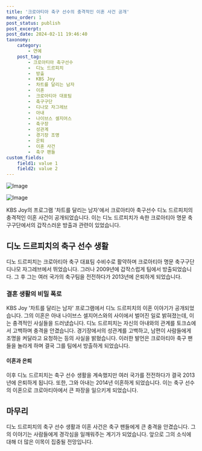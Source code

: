 ```yaml
---
title: '크로아티아 축구 선수의 충격적인 이혼 사건 공개'
menu_order: 1
post_status: publish
post_excerpt: 
post_date: 2024-02-11 19:46:40
taxonomy:
    category:
        - 연예
    post_tag:
        - 크로아티아 축구선수
        -  디노 드르피치
        -  방출
        -  KBS Joy
        -  차트를 달리는 남자
        -  이혼
        -  크로아티아 대표팀
        -  축구구단
        -  디나모 자그레브
        -  아내
        -  나이브스 셀지어스
        -  축구장
        -  성관계
        -  경기장 조명
        -  은퇴
        -  이혼 사건
        -  축구 팬들
custom_fields:
    field1: value 1
    field2: value 2
---
```


![Image](https://mimgnews.pstatic.net/image/609/2024/02/10/202402101458430310_1_20240210150004246.jpg?type=w540)

![Image](https://ssl.pstatic.net/mimgnews/image/609/2024/02/10/202402101458430310_2_20240210150004261.jpg?type=w540)

KBS Joy의 프로그램 '차트를 달리는 남자'에서 크로아티아 축구선수 디노 드르피치의 충격적인 이혼 사건이 공개되었습니다. 이는 디노 드르피치가 속한 크로아티아 명문 축구구단에서의 갑작스러운 방출과 관련이 있었습니다.
## 디노 드르피치의 축구 선수 생활
디노 드르피치는 크로아티아 축구 대표팀 수비수로 활약하며 크로아티아 명문 축구구단 디나모 자그레브에서 뛰었습니다. 그러나 2009년에 갑작스럽게 팀에서 방출되었습니다. 그 후 그는 여러 국가의 축구팀을 전전하다가 2013년에 은퇴하게 되었습니다. 
### 결혼 생활의 비밀 폭로
KBS Joy '차트를 달리는 남자' 프로그램에서 디노 드르피치의 이혼 이야기가 공개되었습니다. 그의 이혼은 아내 나이브스 셀지어스와의 사이에서 벌어진 일로 밝혀졌는데, 이는 충격적인 사실들을 드러냈습니다.
디노 드르피치는 자신의 아내와의 관계를 토크쇼에서 고백하며 충격을 안겼습니다. 경기장에서의 성관계를 고백하고, 남편이 사람들에게 조명을 켜달라고 요청하는 등의 사실을 밝혔습니다. 이러한 발언은 크로아티아 축구 팬들을 놀라게 하며 결국 그를 팀에서 방출하게 되었습니다.
#### 이혼과 은퇴
이후 디노 드르피치는 축구 선수 생활을 계속했지만 여러 국가를 전전하다가 결국 2013년에 은퇴하게 됩니다. 또한, 그와 아내는 2014년 이혼하게 되었습니다. 이는 축구 선수의 이혼으로 크로아티아에서 큰 파장을 일으키게 되었습니다.
## 마무리
디노 드르피치의 축구 선수 생활과 이혼 사건은 축구 팬들에게 큰 충격을 안겼습니다. 그의 이야기는 사람들에게 경각심을 일깨워주는 계기가 되었습니다. 앞으로 그의 소식에 대해 더 많은 이목이 집중될 전망입니다.
